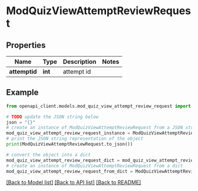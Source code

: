 # ModQuizViewAttemptReviewRequest


## Properties

Name | Type | Description | Notes
------------ | ------------- | ------------- | -------------
**attemptid** | **int** | attempt id | 

## Example

```python
from openapi_client.models.mod_quiz_view_attempt_review_request import ModQuizViewAttemptReviewRequest

# TODO update the JSON string below
json = "{}"
# create an instance of ModQuizViewAttemptReviewRequest from a JSON string
mod_quiz_view_attempt_review_request_instance = ModQuizViewAttemptReviewRequest.from_json(json)
# print the JSON string representation of the object
print(ModQuizViewAttemptReviewRequest.to_json())

# convert the object into a dict
mod_quiz_view_attempt_review_request_dict = mod_quiz_view_attempt_review_request_instance.to_dict()
# create an instance of ModQuizViewAttemptReviewRequest from a dict
mod_quiz_view_attempt_review_request_from_dict = ModQuizViewAttemptReviewRequest.from_dict(mod_quiz_view_attempt_review_request_dict)
```
[[Back to Model list]](../README.md#documentation-for-models) [[Back to API list]](../README.md#documentation-for-api-endpoints) [[Back to README]](../README.md)


